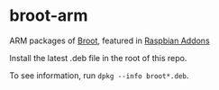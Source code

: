 # broot-arm
ARM packages of [Broot](https://github.com/Canop/broot), featured in [Raspbian Addons](https://raspbian-addons.org)

Install the latest .deb file in the root of this repo.

To see information, run `dpkg --info broot*.deb`.
